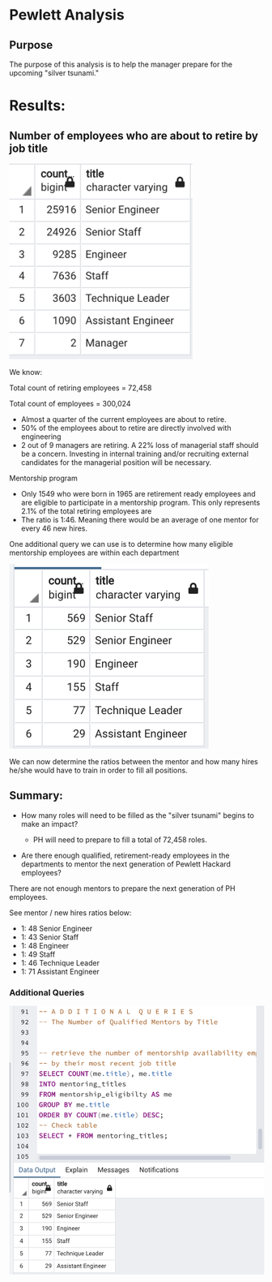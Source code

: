 # Pewlett Analysis

## Purpose
The purpose of this analysis is to help the manager prepare for the upcoming "silver tsunami."

# Results: 

## Number of employees who are about to retire by job title

![](Images/retiring_titles_results.png)

We know:

Total count of retiring employees = 72,458

Total count of employees = 300,024

- Almost a quarter of the current employees are about to retire.
- 50% of the employees about to retire are directly involved with engineering
- 2 out of 9 managers are retiring. A 22% loss of managerial staff should be a concern. Investing in internal training and/or recruiting external candidates for the managerial position will be necessary.

Mentorship program

- Only 1549 who were born in 1965 are retirement ready employees and are eligible to participate in a mentorship program. This only represents 2.1% of the total retiring employees are 
- The ratio is 1:46. Meaning there would be an average of one mentor for every 46 new hires.

One additional query we can use is to determine how many eligible mentorship employees are within each department

![](Images/mentorship_employees.png)

We can now determine the ratios between the mentor and how many hires he/she would have to train in order to fill all positions.

## Summary: 

- How many roles will need to be filled as the "silver tsunami" begins to make an impact?
    - PH will need to prepare to fill a total of 72,458 roles.

- Are there enough qualified, retirement-ready employees in the departments to mentor the next generation of Pewlett Hackard employees?

There are not enough mentors to prepare the next generation of PH employees.

See mentor / new hires ratios below:
- 1: 48 Senior Engineer
- 1: 43 Senior Staff
- 1: 48 Engineer
- 1: 49 Staff
- 1: 46 Technique Leader
- 1: 71 Assistant Engineer


### Additional Queries

![](Images/additional_queries.png)

